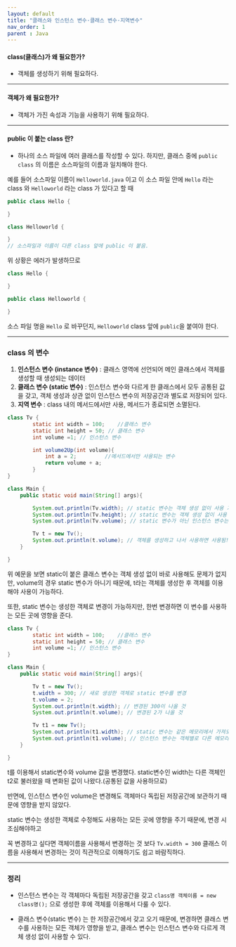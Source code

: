 ```yaml
---
layout: default
title: "클래스와 인스턴스 변수·클래스 변수·지역변수"
nav_order: 1
parent : Java
---
```


#### class(클래스)가 왜 필요한가?


-   객체를 생성하기 위해 필요하다.

---

#### 객체가 왜 필요한가?



-   객체가 가진 속성과 기능을 사용하기 위해 필요하다.

---

#### public 이 붙는 class 란?



-   하나의 소스 파일에 여러 클래스를 작성할 수 있다. 하지만, 클래스 중에 `public class` 의 이름은 소스파일의 이름과 일치해야 한다.

예를 들어 소스파일 이름이 `Helloworld.java` 이고 이 소스 파일 안에 `Hello` 라는 class 와 `Helloworld` 라는 class 가 있다고 할 때

```Java
public class Hello {

}

class Helloworld {

}
// 소스파일과 이름이 다른 class 앞에 public 이 붙음.
```

위 상황은 에러가 발생하므로

```Java
class Hello {

}

public class Helloworld {

}
```

소스 파일 명을 `Hello` 로 바꾸던지, `Helloworld` class 앞에 `public`을 붙여야 한다.

---

### class 의 변수



1.  **인스턴스 변수 (instance 변수)** : 클래스 영역에 선언되어 메인 클래스에서 객체를 생성할 때 생성되는 데이터
2.  **클래스 변수 (static 변수)** : 인스턴스 변수와 다르게 한 클래스에서 모두 공통된 값을 갖고, 객체 생성과 상관 없이 인스턴스 변수의 저장공간과 별도로 저장되어 있다.
3.  **지역 변수** : class 내의 메서드에서만 사용, 메서드가 종료되면 소멸된다.

```Java
class Tv {
        static int width = 100;    //클래스 변수
        static int height = 50; // 클래스 변수
        int volume =1; // 인스턴스 변수

        int volume2Up(int volume){
            int a = 2;         //메서드에서만 사용되는 변수
            return volume + a;
        }
}

class Main {
    public static void main(String[] args){

        System.out.println(Tv.width); // static 변수는 객체 생성 없이 사용 가능
        System.out.println(Tv.height); // static 변수는 객체 생성 없이 사용 가능
        System.out.println(Tv.volume); // static 변수가 아닌 인스턴스 변수는 객체를 생성 후 사용 가능

        Tv t = new Tv();
        System.out.println(t.volume); // 객체를 생성하고 나서 사용하면 사용됨!
    }

}
```

위 예문을 보면 static이 붙은 클래스 변수는 객체 생성 없이 바로 사용해도 문제가 없지만, volume의 경우 static 변수가 아니기 때문에, t라는 객체를 생성한 후 객체를 이용해야 사용이 가능하다.

또한, static 변수는 생성한 객체로 변경이 가능하지만, 한번 변경하면 이 변수를 사용하는 모든 곳에 영향을 준다.

```Java
class Tv {
        static int width = 100;    //클래스 변수
        static int height = 50; // 클래스 변수
        int volume =1; // 인스턴스 변수
}

class Main {
    public static void main(String[] args){

        Tv t = new Tv();
        t.width = 300; // 새로 생성한 객체로 static 변수를 변경
        t.volume = 2;
        System.out.println(t.width); // 변경된 300이 나올 것
        System.out.println(t.volume); // 변경된 2가 나올 것

        Tv t1 = new Tv();
        System.out.println(t1.width); // static 변수는 같은 메모리에서 가져오기 때문에 변경된 300이 나올 것
        System.out.println(t1.volume); // 인스턴스 변수는 객체별로 다른 메모리에 생성되므로 변경되지 않은 1이 나올 것
    }

}
```

t를 이용해서 static변수와 volume 값을 변경했다. static변수인 width는 다른 객체인 t2로 불러왔을 때 변화된 값이 나왔다.(공통된 값을 사용하므로) 

반면에, 인스턴스 변수인 volume은 변경해도 객체마다 독립된 저장공간에 보관하기 때문에 영향을 받지 않았다.

static 변수는 생성한 객체로 수정해도 사용하는 모든 곳에 영향을 주기 때문에, 변경 시 조심해야하고

꼭 변경하고 싶다면 객체이름을 사용해서 변경하는 것 보다 `Tv.width = 300` 클래스 이름을 사용해서 변경하는 것이 직관적으로 이해하기도 쉽고 바람직하다.

---

### 정리



-   인스턴스 변수는 각 객체마다 독립된 저장공간을 갖고 `class명 객체이름 = new class명();` 으로 생성한 후에 객체를 이용해서 다룰 수 있다.

-   클래스 변수(static 변수) 는 한 저장공간에서 갖고 오기 때문에, 변경하면 클래스 변수를 사용하는 모든 객체가 영향을 받고, 클래스 변수는 인스턴스 변수와 다르게 객체 생성 없이 사용할 수 있다.
